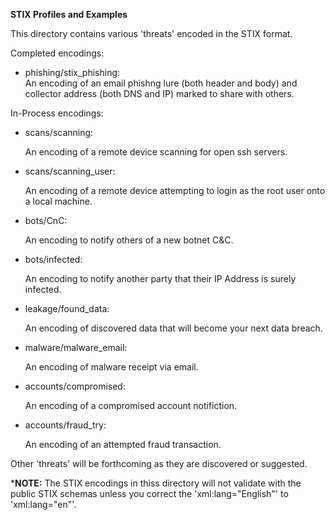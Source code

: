 **STIX Profiles and Examples**

This directory contains various 'threats' encoded in the STIX format.

Completed encodings:
* phishing/stix_phishing:		
  An encoding of an email phishng lure (both header and body) and collector address (both DNS and IP) marked to share with others.

In-Process encodings:
* scans/scanning:

  An encoding of a remote device scanning for open ssh servers.
* scans/scanning_user:

  An encoding of a remote device attempting to login as the root user onto a local machine.
* bots/CnC:

  An encoding to notify others of a new botnet C&C.
* bots/infected:

  An encoding to notify another party that their IP Address is surely infected.
* leakage/found_data:

  An encoding of discovered data that will become your next data breach.
* malware/malware_email:

  An encoding of malware receipt via email.
* accounts/compromised:

  An encoding of a compromised account notifiction.
* accounts/fraud_try:

  An encoding of an attempted fraud transaction.


Other 'threats' will be forthcoming as they are discovered or suggested.

***NOTE:** The STIX encodings in thiss directory will not validate with the public STIX schemas unless you correct the 'xml:lang="English"' to 'xml:lang="en"'. 
